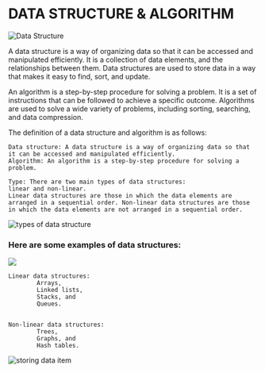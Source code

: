 # DATA STRUCTURE & ALGORITHM

![Data Structure](https://miro.medium.com/v2/resize:fit:1200/1*KpDOKMFAgDWaGTQHL0r70g.png)

A data structure is a way of organizing data so that it can be accessed and manipulated efficiently. It is a collection of data elements, and the relationships between them. Data structures are used to store data in a way that makes it easy to find, sort, and update.

An algorithm is a step-by-step procedure for solving a problem. It is a set of instructions that can be followed to achieve a specific outcome. Algorithms are used to solve a wide variety of problems, including sorting, searching, and data compression.

The definition of a data structure and algorithm is as follows:

    Data structure: A data structure is a way of organizing data so that it can be accessed and manipulated efficiently.
    Algorithm: An algorithm is a step-by-step procedure for solving a problem.

    Type: There are two main types of data structures: 
    linear and non-linear. 
    Linear data structures are those in which the data elements are arranged in a sequential order. Non-linear data structures are those in which the data elements are not arranged in a sequential order.

![types of data structure](https://www.tutorialandexample.com/wp-content/uploads/2020/05/Data-Structure-Tutorial-1.jpg)


### Here are some examples of data structures:
![](https://iq.opengenus.org/content/images/2023/01/Screenshot--1017-.png)

    Linear data structures: 
            Arrays, 
            Linked lists, 
            Stacks, and 
            Queues.


    Non-linear data structures: 
            Trees, 
            Graphs, and 
            Hash tables.

![storing data item](https://media.licdn.com/dms/image/D4D12AQHmV3oe-yoT0A/article-cover_image-shrink_720_1280/0/1706987145465?e=2147483647&v=beta&t=SAhdQohe4h2LacVCdpzb94MrLbE_t9hWMuUnDX6nVxY)

<!-- ### Here are some examples of algorithms:

    Sorting algorithms: 
            Bubble sort, 
            Selection sort, and 
            Merge sort.

    Searching algorithms: 
            Linear search, 
            Binary search, and 
            Hash table search.

    Compression algorithms: 
            Huffman coding, 
            LZW compression, and 
            JPEG compression. -->
